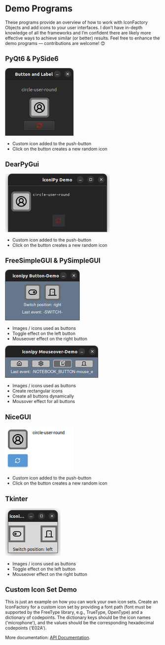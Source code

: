 # Demo Programs
These programs provide an overview of how to work with IconFactory Objects and add icons to your user interfaces. I don’t have in-depth knowledge of all the frameworks and I’m confident there are likely more effective ways to achieve similar (or better) results. Feel free to enhance the demo programs — contributions are welcome! 😊
## PyQt6 & PySide6
![Screenshot of a PyQt6 & PySide6 application using iconipy icons.](https://raw.githubusercontent.com/digidigital/iconipy/main/demo_programs/PyQt6/PyQt6_PySide6_screenshot.png)
* Custom icon added to the push-button
* Click on the button creates a new random icon
## DearPyGui  
![Screenshot of a DearPyGui application using iconipy icons.](https://raw.githubusercontent.com/digidigital/iconipy/main/demo_programs/DearPyGUI/DearPyGUI_screenshot.png)
* Custom icon added to the push-button
* Click on the button creates a new random icon
## FreeSimpleGUI & PySimpleGUI
![Screenshot of a PySimpleGUI & FreeSimpleGUI application using iconipy icons.](https://github.com/digidigital/iconipy/blob/main/demo_programs/FreeSimpleGUI_PySimpleGUI/FreePyGUI_screenshot.png)
* Images / icons used as buttons
* Toggle effect on the left button
* Mouseover effect on the right button

  
![cool mouseover effect with FreeSimpleGUI ang PySimpleGUI Image objects](https://raw.githubusercontent.com/digidigital/iconipy/main/demo_programs/FreeSimpleGUI_PySimpleGUI/PySimpleGUI_mouseover_screenshot.png)
* Images / icons used as buttons
* Create rectangular icons
* Create all buttons dynamically
* Mousover effect for all buttons
## NiceGUI
![Screenshot of a NiceGUI application using iconipy icons.](https://raw.githubusercontent.com/digidigital/iconipy/main/demo_programs/NiceGUI/NiceGUI_screenshot.png)
* Custom icon added to the push-button
* Click on the button creates a new random icon
## Tkinter
![Screenshot of a tkinter application using iconipy icons.](https://raw.githubusercontent.com/digidigital/iconipy/main/demo_programs/tkinter/tkinter_screenshot.png)
* Images / icons used as buttons
* Toggle effect on the left button
* Mouseover effect on the right button
## Custom Icon Set Demo
This is just an example on how you can work your own icon sets. Create an IconFactory for a custom icon set by providing a font path (font must be supported by the FreeType library, e.g., TrueType, OpenType) and a dictionary of codepoints. The dictionary keys should be the icon names ('microphone'), and the values should be the corresponding hexadecimal codepoints ('E02A').

More documentation: [API Documentation](https://iconipy.digidigital.de).
